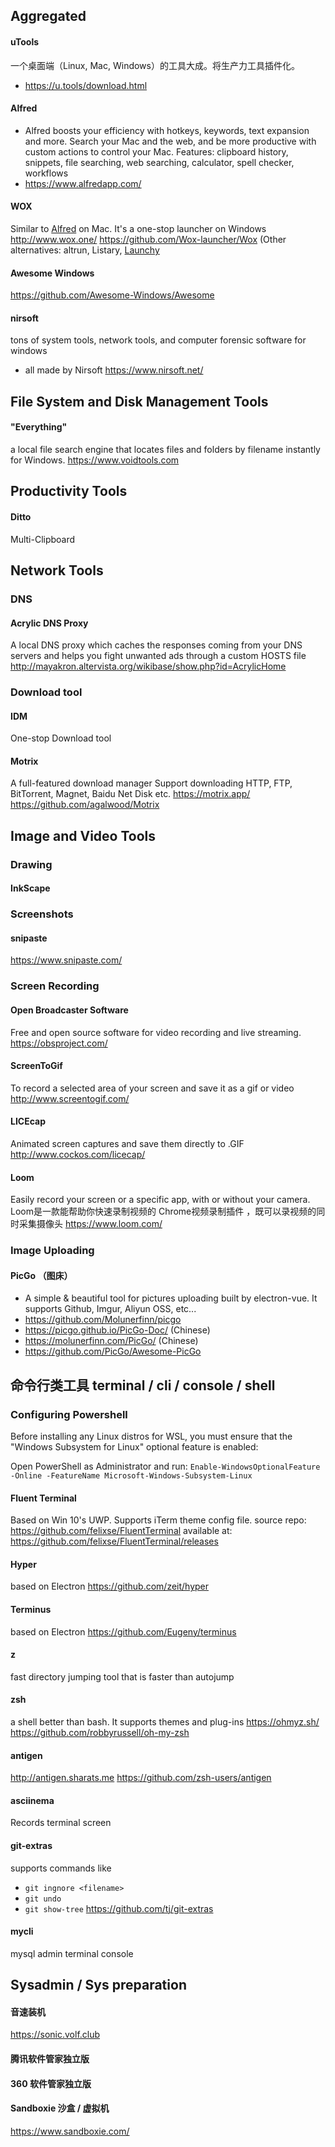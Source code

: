 ## Aggregated

#### uTools
一个桌面端（Linux, Mac, Windows）的工具大成。将生产力工具插件化。
 - https://u.tools/download.html

#### Alfred
* Alfred boosts your efficiency with hotkeys, keywords, text expansion and more. Search your Mac and the web, and be more productive with custom actions to control your Mac. Features: clipboard history, snippets, file searching, web searching, calculator, spell checker, workflows
* https://www.alfredapp.com/

#### WOX
Similar to [Alfred](https://www.alfredapp.com/) on Mac. It's a one-stop launcher on Windows
http://www.wox.one/
https://github.com/Wox-launcher/Wox
(Other alternatives: altrun, Listary, [Launchy](http://www.launchy.net)

#### Awesome Windows
https://github.com/Awesome-Windows/Awesome

#### nirsoft
tons of system tools, network tools, and computer forensic software for windows
* all made by Nirsoft
https://www.nirsoft.net/

## File System and Disk Management Tools
#### "Everything" 
a local file search engine that locates files and folders by filename instantly for Windows.
https://www.voidtools.com

## Productivity Tools


#### Ditto
Multi-Clipboard

## Network Tools

### DNS

#### Acrylic DNS Proxy
A local DNS proxy which caches the responses coming from your DNS servers and helps you fight unwanted ads through a custom HOSTS file
http://mayakron.altervista.org/wikibase/show.php?id=AcrylicHome

### Download tool

#### IDM
One-stop Download tool

#### Motrix
A full-featured download manager
Support downloading HTTP, FTP, BitTorrent, Magnet, Baidu Net Disk etc.
https://motrix.app/
https://github.com/agalwood/Motrix

## Image and Video Tools
### Drawing
#### InkScape

### Screenshots
#### snipaste
https://www.snipaste.com/

### Screen Recording
#### Open Broadcaster Software 
Free and open source software for video recording and live streaming. 
https://obsproject.com/

#### ScreenToGif
To record a selected area of your screen and save it as a gif or video
http://www.screentogif.com/

#### LICEcap
Animated screen captures and save them directly to .GIF
http://www.cockos.com/licecap/

#### Loom
Easily record your screen or a specific app, with or without your camera.
Loom是一款能帮助你快速录制视频的 Chrome视频录制插件 ，既可以录视频的同时采集摄像头
https://www.loom.com/

### Image Uploading
#### PicGo （图床）
* A simple & beautiful tool for pictures uploading built by electron-vue. It supports Github, Imgur, Aliyun OSS, etc...
* https://github.com/Molunerfinn/picgo
* https://picgo.github.io/PicGo-Doc/ (Chinese)
* https://molunerfinn.com/PicGo/ (Chinese)
* https://github.com/PicGo/Awesome-PicGo



## 命令行类工具 terminal / cli / console / shell

### Configuring Powershell
Before installing any Linux distros for WSL, you must ensure that the "Windows Subsystem for Linux" optional feature is enabled:

Open PowerShell as Administrator and run: `Enable-WindowsOptionalFeature -Online -FeatureName Microsoft-Windows-Subsystem-Linux`

#### Fluent Terminal
Based on Win 10's UWP. Supports iTerm theme config file.
source repo: https://github.com/felixse/FluentTerminal
available at: https://github.com/felixse/FluentTerminal/releases

#### Hyper 
based on Electron
https://github.com/zeit/hyper

#### Terminus
based on Electron
https://github.com/Eugeny/terminus

#### z
fast directory jumping tool that is faster than autojump

#### zsh
a shell better than bash. It supports themes and plug-ins
https://ohmyz.sh/
https://github.com/robbyrussell/oh-my-zsh

#### antigen
http://antigen.sharats.me
https://github.com/zsh-users/antigen

#### asciinema
Records terminal screen

#### git-extras
supports commands like
* `git ingnore <filename>`
* `git undo`
* `git show-tree`
https://github.com/tj/git-extras

#### mycli
mysql admin terminal console

## Sysadmin / Sys preparation

#### 音速装机
https://sonic.volf.club

#### 腾讯软件管家独立版

#### 360 软件管家独立版

#### Sandboxie 沙盒 / 虚拟机
https://www.sandboxie.com/
